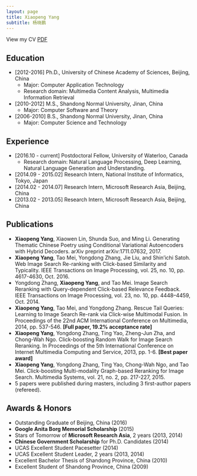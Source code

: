 ```yaml
---
layout: page
title: Xiaopeng Yang 
subtitle: 杨晓鹏
---
```

View my CV [PDF](https://xiaopyyy.github.io/file/CV_XiaopengYang180204.pdf)

## Education
- \[2012-2016\] Ph.D., University of Chinese Academy of Sciences, Beijing, China
  - Major: Computer Application Technology 
  - Research domain: Multimedia Content Analysis, Multimedia Information Retrieval
- \[2010-2012\] M.S., Shandong Normal University, Jinan, China
  - Major: Computer Software and Theory
- \[2006-2010\] B.S., Shandong Normal University, Jinan, China
  - Major: Computer Science and Technology 
  
## Experience
- \[2016.10 - current\] Postdoctoral Fellow, University of Waterloo, Canada
  - Research domain: Natural Language Processing, Deep Learning, Natural Language Generation and Understanding.
- \[2014.09 - 2015.02\] Research Intern, National Institute of Informatics, Tokyo, Japan
- \[2014.02 - 2014.07\] Research Intern, Microsoft Research Asia, Beijing, China
- \[2013.02 - 2013.05\] Research Intern, Microsoft Research Asia, Beijing, China

## Publications
- **Xiaopeng Yang**, Xiaowen Lin, Shunda Suo, and Ming Li. Generating Thematic Chinese Poetry using Conditional Variational Autoencoders with Hybrid Decoders. arXiv preprint arXiv:1711.07632, 2017.
- **Xiaopeng Yang**, Tao Mei, Yongdong Zhang, Jie Liu, and Shin’ichi Satoh. Web Image Search Re-ranking with Click-based Similarity and Typicality. IEEE Transactions on Image Processing, vol. 25, no. 10, pp. 4617-4630, Oct. 2016. 
- Yongdong Zhang, **Xiaopeng Yang**, and Tao Mei. Image Search Reranking with Query-dependent Click-based Relevance Feedback. IEEE Transactions on Image Processing, vol. 23, no. 10, pp. 4448–4459, Oct. 2014.
- **Xiaopeng Yang**, Tao Mei, and Yongdong Zhang. Rescue Tail Queries: Learning to Image Search Re-rank via Click-wise Multimodal Fusion. In Proceedings of the 22nd ACM International Conference on Multimedia, 2014, pp. 537-546. **\[Full paper, 19.2% acceptance rate\]**
- **Xiaopeng Yang**, Yongdong Zhang, Ting Yao, Zheng-Jun Zha, and Chong-Wah Ngo. Click-boosting Random Walk for Image Search Reranking. In Proceedings of the 5th International Conference on Internet Multimedia Computing and Service, 2013, pp. 1-6. **\[Best paper award\]**
- **Xiaopeng Yang**, Yongdong Zhang, Ting Yao, Chong-Wah Ngo, and Tao Mei. Click-boosting Multi-modality Graph-based Reranking for Image Search. Multimedia Systems, vol. 21, no. 2, pp. 217-227, 2015.
- 5 papers were published during masters, including 3 first-author papers (refereed).

## Awards & Honors
- Outstanding Graduate of Beijing, China (2016)
- **Google Anita Borg Memorial Scholarship** (2015)
- Stars of Tomorrow of **Microsoft Research Asia**, 2 years (2013, 2014)
- **Chinese Government Scholarship** for Ph.D. Candidates (2014)
- UCAS Excellent Student Pacesetter (2014)
- UCAS Excellent Student Leader, 2 years (2013, 2014)
- Excellent Bachelor Thesis of Shandong Province, China (2010)
- Excellent Student of Shandong Province, China (2009)

